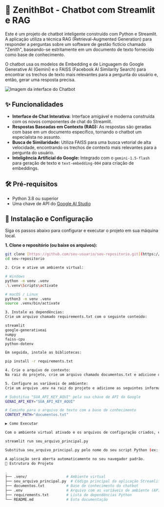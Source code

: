 # 🤖 ZenithBot - Chatbot com Streamlit e RAG

Este é um projeto de chatbot inteligente construído com Python e Streamlit. A aplicação utiliza a técnica RAG (Retrieval-Augmented Generation) para responder a perguntas sobre um software de gestão fictício chamado "Zenith", baseando-se estritamente em um documento de texto fornecido como base de conhecimento.

O chatbot usa os modelos de Embedding e de Linguagem do Google Generative AI (Gemini) e o FAISS (Facebook AI Similarity Search) para encontrar os trechos de texto mais relevantes para a pergunta do usuário e, então, gerar uma resposta precisa.

![Imagem da interface do Chatbot](https://i.imgur.com/sBCkX9p.png)

## ✨ Funcionalidades

- **Interface de Chat Interativa:** Interface amigável e moderna construída com os novos componentes de chat do Streamlit.
- **Respostas Baseadas em Contexto (RAG):** As respostas são geradas com base em um documento específico, tornando o chatbot um especialista no assunto.
- **Busca de Similaridade:** Utiliza FAISS para uma busca vetorial de alta velocidade, encontrando os trechos de contexto mais relevantes para a pergunta do usuário.
- **Inteligência Artificial do Google:** Integrado com o `gemini-1.5-flash` para geração de texto e `text-embedding-004` para criação de embeddings.

## 🛠️ Pré-requisitos

- Python 3.8 ou superior
- Uma chave de API do [Google AI Studio](https://aistudio.google.com/app/apikey)

## 🚀 Instalação e Configuração

Siga os passos abaixo para configurar e executar o projeto em sua máquina local.

**1. Clone o repositório (ou baixe os arquivos):**
```bash
git clone [https://github.com/seu-usuario/seu-repositorio.git](https://github.com/seu-usuario/seu-repositorio.git)
cd seu-repositorio

2. Crie e ative um ambiente virtual:

# Windows
python -m venv .venv
.\.venv\Scripts\activate

# macOS / Linux
python3 -m venv .venv
source .venv/bin/activate

3. Instale as dependências:
Crie um arquivo chamado requirements.txt com o seguinte conteúdo:

streamlit
google-generativeai
numpy
faiss-cpu
python-dotenv

Em seguida, instale as bibliotecas:

pip install -r requirements.txt

4. Crie o arquivo de contexto:
Na raiz do projeto, crie um arquivo chamado documentos.txt e adicione o conteúdo que servirá como base de conhecimento para o chatbot.

5. Configure as variáveis de ambiente:
Crie um arquivo .env na raiz do projeto e adicione as seguintes informações:

# Substitua "SUA_API_KEY_AQUI" pela sua chave de API do Google
GENAI_API_KEY="SUA_API_KEY_AQUI"

# Caminho para o arquivo de texto com a base de conhecimento
CONTEXT_PATH="documentos.txt"

▶️ Como Executar

Com o ambiente virtual ativado e os arquivos de configuração criados, execute o seguinte comando no seu terminal:

streamlit run seu_arquivo_principal.py

Substitua seu_arquivo_principal.py pelo nome do seu script Python (ex: app.py ou usingEmbedding_py_revised.py).

A aplicação será aberta automaticamente no seu navegador padrão.
📁 Estrutura do Projeto

.
├── .venv/                  # Ambiente virtual
├── seu_arquivo_principal.py  # Código principal da aplicação Streamlit
├── documentos.txt          # Base de conhecimento do chatbot
├── .env                    # Arquivo com as variáveis de ambiente (API Key, etc.)
├── requirements.txt        # Lista de dependências Python
└── README.md               # Esta documentação

